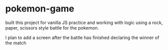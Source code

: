 # pokemon-game

built this project for vanilla JS practice and working with logic using a rock, paper, scissors style battle for the pokemon.

I plan to add a screen after the battle has finished declaring the winner of the match
